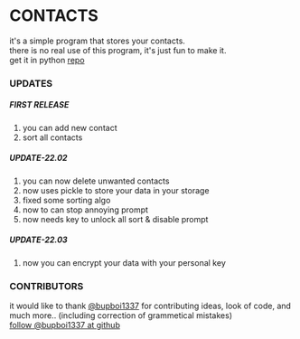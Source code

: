 # CONTACTS
it's a simple program that stores your contacts.  
there is no real use of this program, it's just fun to make it.  
get it in python [repo](https://github.com/JymPatel/Python-FirstEdition/tree/Main/PyPrograms/contacts)

### UPDATES

##### FIRST RELEASE
1. you can add new contact  
2. sort all contacts

##### UPDATE-22.02
1. you can now delete unwanted contacts  
2. now uses pickle to store your data in your storage  
3. fixed some sorting algo  
4. now to can stop annoying prompt  
5. now needs key to unlock all sort & disable prompt

##### UPDATE-22.03
1. now you can encrypt your data with your personal key  


### CONTRIBUTORS
it would like to thank [@bupboi1337](https://github.com/bupboi1337) for contributing ideas, look of code, and much more.. (including correction of grammetical mistakes)  
[follow @bupboi1337 at github](https://github.com/bupboi1337)  
